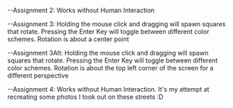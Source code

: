 --Assignment 2: Works without Human Interaction

--Assignment 3: Holding the mouse click and dragging will spawn squares that rotate. Pressing the Enter Key will toggle between different color schemes. Rotation is about a center point

--Assignment 3Alt: Holding the mouse click and dragging will spawn squares that rotate. Pressing the Enter Key will toggle between different color schemes. Rotation is about the top left corner of the screen for a different perspective

--Assignment 4: Works without Human Interaction. It's my attempt at recreating some photos I took out on these streets :D 
